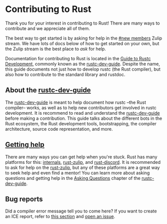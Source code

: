 # Contributing to Rust

Thank you for your interest in contributing to Rust! There are many ways to contribute
and we appreciate all of them.

The best way to get started is by asking for help in the [#new
members](https://rust-lang.zulipchat.com/#narrow/stream/122652-new-members)
Zulip stream. We have lots of docs below of how to get started on your own, but
the Zulip stream is the best place to *ask* for help.

Documentation for contributing to Rust is located in the [Guide to Rustc Development](https://rustc-dev-guide.rust-lang.org/),
commonly known as the [rustc-dev-guide]. Despite the name, this guide documents
not just how to develop rustc (the Rust compiler), but also how to contribute to the standard library and rustdoc.

## About the [rustc-dev-guide]

The [rustc-dev-guide] is meant to help document how rustc –the Rust compiler– works,
as well as to help new contributors get involved in rustc development. It is recommend
to read and understand the [rustc-dev-guide] before making a contribution. This guide
talks about the different bots in the Rust ecosystem, the Rust development tools,
bootstrapping, the compiler architecture, source code representation, and more.

## [Getting help](https://rustc-dev-guide.rust-lang.org/getting-started.html#asking-questions)

There are many ways you can get help when you're stuck. Rust has many platforms for this:
[internals], [rust-zulip], and [rust-discord]. It is recommended to ask for help on
the [rust-zulip], but any of these platforms are a great way to seek help and even
find a mentor! You can learn more about asking questions and getting help in the
[Asking Questions](https://rustc-dev-guide.rust-lang.org/getting-started.html#asking-questions) chapter of the [rustc-dev-guide].

## Bug reports

Did a compiler error message tell you to come here? If you want to create an ICE report,
refer to [this section][contributing-bug-reports] and [open an issue][issue template].

[Contributing to Rust]: https://rustc-dev-guide.rust-lang.org/contributing.html#contributing-to-rust
[rustc-dev-guide]: https://rustc-dev-guide.rust-lang.org/
[contributing-bug-reports]: https://rustc-dev-guide.rust-lang.org/contributing.html#bug-reports
[issue template]: https://github.com/rust-lang/rust/issues/new/choose
[internals]: https://internals.rust-lang.org
[rust-discord]: http://discord.gg/rust-lang
[rust-zulip]: https://rust-lang.zulipchat.com
